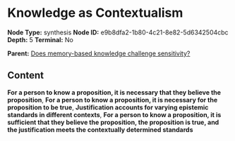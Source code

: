 # Knowledge as Contextualism

**Node Type:** synthesis
**Node ID:** e9b8dfa2-1b80-4c21-8e82-5d6342504cbc
**Depth:** 5
**Terminal:** No

**Parent:** [Does memory-based knowledge challenge sensitivity?](does-memory-based-knowledge-challenge-sensitivity-antithesis-e7018e81-5660-4d95-8bb7-b33ce426fab1.md)

## Content

**For a person to know a proposition, it is necessary that they believe the proposition**, **For a person to know a proposition, it is necessary for the proposition to be true**, **Justification accounts for varying epistemic standards in different contexts**, **For a person to know a proposition, it is sufficient that they believe the proposition, the proposition is true, and the justification meets the contextually determined standards**
